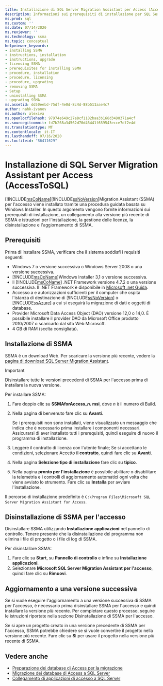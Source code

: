 ```yaml
---
title: Installazione di SQL Server Migration Assistant per Access (AccessToSQL) | Microsoft Docs
description: Informazioni sui prerequisiti di installazione per SQL Server Migration Assistant (SSMA) per l'accesso e su come installare, concedere in licenza, aggiornare e disinstallare.
ms.prod: sql
ms.custom: ''
ms.date: 07/14/2020
ms.reviewer: ''
ms.technology: ssma
ms.topic: conceptual
helpviewer_keywords:
- installing SSMA
- instructions, installation
- instructions, upgrade
- licensing SSMA
- prerequisites for installing SSMA
- procedure, installation
- procedure, licensing
- procedure, upgrading
- removing SSMA
- Setup
- uninstalling SSMA
- upgrading SSMA
ms.assetid: dd50eebd-75df-4e0d-8c4d-88b511aae4c7
author: nahk-ivanov
ms.author: alexiva
ms.openlocfilehash: 97974e649c27e8cf1182baa3b168d3490371a4cf
ms.sourcegitcommit: fd7b268a34562d70d46441f689543ecce7df2e4d
ms.translationtype: MT
ms.contentlocale: it-IT
ms.lasthandoff: 07/16/2020
ms.locfileid: "86411629"
---
```

# <a name="installing-sql-server-migration-assistant-for-access-accesstosql"></a>Installazione di SQL Server Migration Assistant per Access (AccessToSQL)

[!INCLUDE[msCoName](../../includes/msconame_md.md)][!INCLUDE[ssNoVersion](../../includes/ssnoversion-md.md)]Migration Assistant (SSMA) per l'accesso viene installato tramite una procedura guidata basata su Windows Installer. In questo argomento vengono fornite informazioni sui prerequisiti di installazione, un collegamento alla versione più recente di SSMA e istruzioni per l'installazione, la gestione delle licenze, la disinstallazione e l'aggiornamento di SSMA.

## <a name="prerequisites"></a>Prerequisiti

Prima di installare SSMA, verificare che il sistema soddisfi i requisiti seguenti:

- Windows 7 o versione successiva o Windows Server 2008 o una versione successiva.
- [!INCLUDE[msCoName](../../includes/msconame_md.md)]Windows Installer 3,1 o versione successiva.
- Il [!INCLUDE[msCoName](../../includes/msconame_md.md)] .NET Framework versione 4.7.2 o una versione successiva. Il .NET Framework è disponibile in [Microsoft .net Guida](https://docs.microsoft.com/dotnet/framework/).
- Accesso a e autorizzazioni sufficienti per il computer che ospita l'istanza di destinazione di [!INCLUDE[ssNoVersion](../../includes/ssnoversion-md.md)] o [!INCLUDE[ssAzure](../../includes/ssazure_md.md)] a cui si eseguirà la migrazione di dati e oggetti di database.
- Provider Microsoft Data Access Object (DAO) versione 12,0 o 14,0. È possibile installare il provider DAO da Microsoft Office prodotto 2010/2007 o scaricarlo dal sito Web Microsoft.
- 4 GB di RAM (scelta consigliata).

## <a name="installing-ssma"></a>Installazione di SSMA

SSMA è un download Web. Per scaricare la versione più recente, vedere la [pagina di download SQL Server Migration Assistant](https://aka.ms/ssmaforaccess).

> [!IMPORTANT]
> Disinstallare tutte le versioni precedenti di SSMA per l'accesso prima di installare la nuova versione.

Per installare SSMA:
  
1. Fare doppio clic su **SSMAforAccess_*n*. msi**, dove *n* è il numero di Build.
2. Nella pagina di benvenuto fare clic su **Avanti**.

   Se i prerequisiti non sono installati, viene visualizzato un messaggio che indica che è necessario prima installare i componenti necessari. Assicurarsi di aver installato tutti i prerequisiti, quindi eseguire di nuovo il programma di installazione.

3. Leggere il contratto di licenza con l'utente finale; Se si accettano le condizioni, selezionare Accetto **il contratto**, quindi fare clic su **Avanti**.
4. Nella pagina **Selezione tipo di installazione** fare clic su **tipico**.
5. Nella pagina **pronto per l'installazione** è possibile abilitare o disabilitare la telemetria e i controlli di aggiornamento automatici ogni volta che viene avviato lo strumento. Fare clic su **Installa** per avviare l'installazione.
  
Il percorso di installazione predefinito è `C:\Program Files\Microsoft SQL Server Migration Assistant for Access`.

## <a name="uninstalling-ssma-for-access"></a>Disinstallazione di SSMA per l'accesso

Disinstallare SSMA utilizzando **Installazione applicazioni** nel pannello di controllo. Tenere presente che la disinstallazione del programma non elimina i file di progetto o i file di log di SSMA.

Per disinstallare SSMA:

1. Fare clic su **Start**, su **Pannello di controllo** e infine su **Installazione applicazioni**.
2. Selezionare **Microsoft SQL Server Migration Assistant per l'accesso**, quindi fare clic su **Rimuovi**.

## <a name="upgrading-to-a-later-version"></a>Aggiornamento a una versione successiva

Se si vuole eseguire l'aggiornamento a una versione successiva di SSMA per l'accesso, è necessario prima disinstallare SSMA per l'accesso e quindi installare la versione più recente. Per completare questo processo, seguire le istruzioni riportate nella sezione Disinstallazione di SSMA per l'accesso.

Se si apre un progetto creato in una versione precedente di SSMA per l'accesso, SSMA potrebbe chiedere se si vuole convertire il progetto nella versione più recente. Fare clic su **Sì** per usare il progetto nella versione più recente di SSMA.

## <a name="see-also"></a>Vedere anche

- [Preparazione dei database di Access per la migrazione](preparing-access-databases-for-migration-accesstosql.md)
- [Migrazione dei database di Access a SQL Server](migrating-access-databases-to-sql-server-azure-sql-db-accesstosql.md)
- [Collegamento di applicazioni di accesso a SQL Server](linking-access-applications-to-sql-server-azure-sql-db-accesstosql.md)
